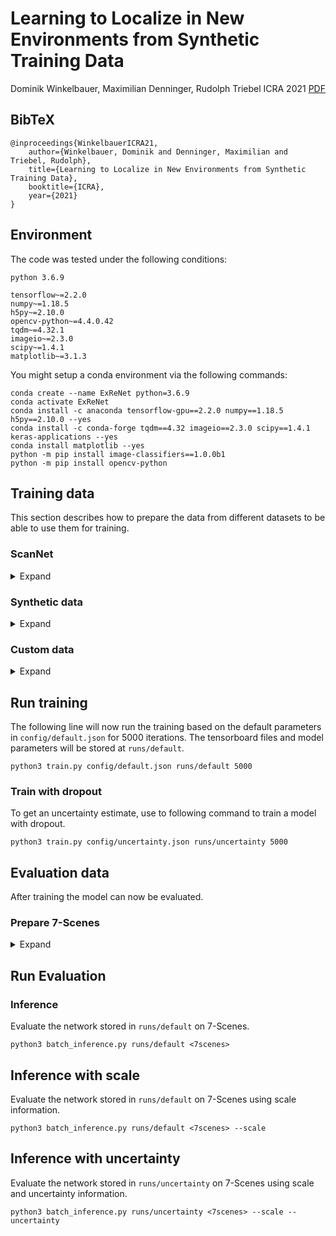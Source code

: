 # Learning to Localize in New Environments from Synthetic Training Data

Dominik Winkelbauer, Maximilian Denninger, Rudolph Triebel
ICRA 2021
[PDF](https://arxiv.org/abs/2011.04539)

## BibTeX

```
@inproceedings{WinkelbauerICRA21,
    author={Winkelbauer, Dominik and Denninger, Maximilian and Triebel, Rudolph},
    title={Learning to Localize in New Environments from Synthetic Training Data},
    booktitle={ICRA},
    year={2021}
}
```

## Environment

The code was tested under the following conditions:

```
python 3.6.9

tensorflow~=2.2.0
numpy~=1.18.5
h5py~=2.10.0
opencv-python~=4.4.0.42
tqdm~=4.32.1
imageio~=2.3.0
scipy~=1.4.1
matplotlib~=3.1.3
```

You might setup a conda environment via the following commands:
```
conda create --name ExReNet python=3.6.9
conda activate ExReNet
conda install -c anaconda tensorflow-gpu==2.2.0 numpy==1.18.5 h5py==2.10.0 --yes
conda install -c conda-forge tqdm==4.32 imageio==2.3.0 scipy==1.4.1 keras-applications --yes
conda install matplotlib --yes
python -m pip install image-classifiers==1.0.0b1
python -m pip install opencv-python
```

## Training data

This section describes how to prepare the data from different datasets to be able to use them for training.

### ScanNet

<details><summary>Expand</summary>
<p>

#### Download

Download ScanNet v2 dataset, only `.sens` and `.txt` files are required.

#### Extract images from .sens files

This will extract the single frames from the `.sens` files and store them as images (we hereby only use every 10th frame).

```
python3 external/scannet/batch.py <scannet>/scans
python3 external/scannet/batch.py <scannet>/scans_test
```

#### Resize and project images

Now the images are resized to the resolution `128x128` and a border is added to simulate a focal length `530`.
Depth images are resized in the same way and are stored as `.raw` binary files.

```
python3 data/ScanNet_resize.py <scannet>/scans 128 530
python3 data/ScanNet_resize.py <scannet>/scans_test 128 530
```

#### Calculate intersection measures

In this step we calculate for all combinations of frames from a scene how much they intersect.

```
python3 data/ScanNet_build_ious.py <scannet>/scans
python3 data/ScanNet_build_ious.py <scannet>/scans_test
```

#### Build pairs

Based on these intersections, now pairs are formed and listed in the specified text files.

```
python3 data/ScanNet_build_pairs.py <scannet>/scans <scannet>/pairs_d0.6_a30.txt
python3 data/ScanNet_build_pairs.py <scannet>/scans_test <scannet>/pairs_test_d0.6_a30.txt
```

#### Shuffle pairs

In the last step the pairs are now shuffled

```
python3 data/shuffle_pairs.py <scannet>/pairs_d0.6_a30.txt
python3 data/shuffle_pairs.py <scannet>/pairs_test_d0.6_a30.txt
```

#### Set paths in config file

To make use of the data during training, set the following lines in `config/default.json`:
```
    "train_pair_file": "<scannet>/pairs_d0.6_a30_shuffle.txt",
    "val_pair_file": "<scannet>/pairs_test_d0.6_a30_shuffle.txt",
    "train_data_path": "<scannet>/scans_128",
    "val_data_path": "<scannet>/scans_test_128"
```

</p>
</details>

### Synthetic data

<details><summary>Expand</summary>
<p>
In this section the procedure is described how to generate training data via BlenderProc and SUNCG.

#### Generate data

Download BlenderProc from https://github.com/DLR-RM/BlenderProc

Copy custom modules
```
cp data/PairwiseSuncgCameraSampler.py <BlenderProc>/src/camera/
cp data/Mixed3d.py <BlenderProc>/src/provider/sampler/
```

In BlenderProc root:

```
python run.py <ExReNet>/data/blenderproc_config_dense_pairs.yaml <house.json> <output_dir>/<house_id>
```

Here `<house.json>` should point to one `house.json` file in the SUNCG dataset and `<output_dir>/<house_id>` sets the output path.
Do this step multiple time for different houses until enough training data has been collected.
Then split the output directories into `<synth_dir>/suncg` and `<synth_dir>/suncg_test`

#### Calculate intersection measures

In this step we calculate for all combinations of frames from a scene how much they intersect.

```
python3 data/Suncg_build_ious.py <synth_dir>/suncg
python3 data/Suncg_build_ious.py <synth_dir>/suncg_test
```

#### Collect pairs

Based on these intersections, now pairs are formed and listed in the specified text files.

```
python3 data/Suncg_build_pairs.py <synth_dir>/suncg <synth_dir>/train_pairs.txt
python3 data/Suncg_build_pairs.py <synth_dir>/suncg_test <synth_dir>/test_pairs.txt
```

#### Shuffle pairs

In the last step the pairs are now shuffled

```
python3 data/shuffle_pairs.py <synth_dir>/train_pairs.txt
python3 data/shuffle_pairs.py <synth_dir>/test_pairs.txt
```

#### Set paths in config file

To make use of the data during training, set the following lines in `config/default.json`:
```
    "train_pair_file": "<synth_dir>/train_pairs.txt",
    "val_pair_file": "<synth_dir>/test_pairs.txt",
    "train_data_path": "<synth_dir>/suncg",
    "val_data_path": "<synth_dir>/suncg_test"
```

</rel_path>
</details>

### Custom data

<details><summary>Expand</summary>
<p>

The training data should have the following data structure:
```
data/
data/images
data/images/1790.jpg
data/images/1790.raw
data/images/...
data/pairs.txt
data/pairs_val.txt
```

- `data/images/1790.jpg` one image, jpg, should be already in 128x128
- `data/images/1790.raw` a binary file (readable by `tf.io.read_file`) containing the depth image in float32 with shape [128, 128].
- `data/pairs.txt` lists all images pairs that should be used for training, one row describes one pair / training sample
- `data/pairs_val.txt` lists all images pairs that should be used for validation, one row describes one pair / val sample


Structure of a row in the pairs text files:

```
<rel_path img1> <rel_path img2> <row-wise 4x4 t-mat pose img1> <row-wise 4x4 t-mat pose img2> <fx> <fy> <cx> <cy>
```

The pairs should already be shuffled!

Example:

```
1790.jpg 1740.jpg -0.998281 0.002259 -0.058561 5.117176 0.048069 0.603176 -0.796158 5.589637 0.033524 -0.797605 -0.602248 1.204097 0.0 0.0 0.0 1.0 -0.860071 0.235089 -0.452781 4.913857 0.510174 0.395488 -0.763749 5.435265 -0.00048 -0.887875 -0.460084 1.257236 0.0 0.0 0.0 1.0 577.870605 577.870605 319.5 239.5
```

The poses are represented as a transformation matrix mapping points from the camera frame to the world frame.
The camera frame is defined as Y up, -Z forward, X right.

In the `.json` training config set the paths to your custom training data:
```
    "train_pair_file": "data/pairs.txt",
    "val_pair_file": "data/pairs_val.txt",
    "train_data_path": "data/images",
    "val_data_path": "data/images"
```

The images for train and val can also be stored in different directories.

</rel_path>
</details>

## Run training

The following line will now run the training based on the default parameters in `config/default.json` for 5000 iterations.
The tensorboard files and model parameters will be stored at `runs/default`.

```
python3 train.py config/default.json runs/default 5000
```

### Train with dropout

To get an uncertainty estimate, use to following command to train a model with dropout.

```
python3 train.py config/uncertainty.json runs/uncertainty 5000
```

## Evaluation data

After training the model can now be evaluated.

### Prepare 7-Scenes

<details><summary>Expand</summary>
<p>

#### Download 7-scenes

Download and unpack the 7-Scenes data set from https://www.microsoft.com/en-us/research/project/rgb-d-dataset-7-scenes/.

#### Convert to hdf5

The following script now prepares RGB and poses of each frame and stores them into .hdf5 files.
`<7scenes>` should point to your 7-Scenes copy.

```
python3 data/7scenes_to_hdf5.py <7scenes>
```

</p>
</details>

## Run Evaluation

### Inference 

Evaluate the network stored in `runs/default` on 7-Scenes. 

```
python3 batch_inference.py runs/default <7scenes> 
```

## Inference with scale

Evaluate the network stored in `runs/default` on 7-Scenes using scale information.

```
python3 batch_inference.py runs/default <7scenes> --scale
```

## Inference with uncertainty

Evaluate the network stored in `runs/uncertainty` on 7-Scenes using scale and uncertainty information.

```
python3 batch_inference.py runs/uncertainty <7scenes> --scale --uncertainty
```